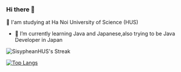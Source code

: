 ### Hi there 👋

🤔 I'am studying at Ha Noi University of Science (HUS)
- 🌱 I’m currently learning Java and Japanese,also trying to be Java Developer in Japan
<!--
**SisypheanHUS/SisypheanHUS** is a ✨ _special_ ✨ repository because its `README.md` (this file) appears on your GitHub profile.

Here are some ideas to get you started:

- 🔭 I’m currently working on ...
- 🌱 I’m currently learning ...
- 👯 I’m looking to collaborate on ...
- 🤔 I’m looking for help with ...
- 💬 Ask me about ...
- 📫 How to reach me: ...
- 😄 Pronouns: ...
- ⚡ Fun fact: ...
-->




![SisypheanHUS's Streak](https://github-readme-streak-stats.herokuapp.com/?user=SisypheanHUS&theme=tokyonight&hide_border=true)



[![Top Langs](https://github-readme-stats-git-masterrstaa-rickstaa.vercel.app/api/top-langs/?username=anuraghazra)](https://github.com/anuraghazra/github-readme-stats)

